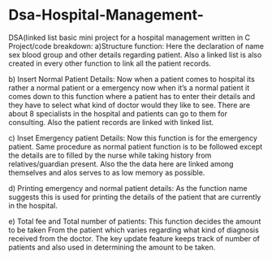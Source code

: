# Dsa-Hospital-Management-
DSA(linked list basic mini project for a hospital management written in C
Project/code breakdown:
a)Structure function:
Here the declaration of name sex blood group and other details regarding patient.
Also a linked list is also created in every other function to link all the patient records.

b) Insert Normal Patient Details:
Now when a patient comes to hospital its rather
a normal patient or a emergency now when it’s a normal patient it comes down to this function where a patient has to enter their details and they have to select what kind of doctor would they like to see. There are about 8 specialists in the hospital and patients can go to them for consulting. Also the patient records are linked with linked list.

c) Inset Emergency patient Details:
Now this function is for the emergency patient.
Same procedure as normal patient function is to be followed except the details are to filled by the nurse while taking history from relatives/guardian present. Also the the data here are linked among themselves and alos serves to as low memory as possible.

d) Printing emergency and normal patient details:
As the function name suggests this is used for
printing the details of the patient that are currently in the hospital.

e) Total fee and Total number of patients:
This function decides the amount to be taken
From the patient which varies regarding what kind of diagnosis received from the doctor.
The key update feature keeps track of number of patients and also used in determining the amount to be taken.
